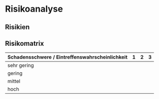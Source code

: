 # Risikoanalyse

## Risikien



## Risikomatrix

| Schadensschwere / Eintreffenswahrscheinlichkeit | 1   | 2   | 3   |
| ----------------------------------------------- | --- | --- | --- |
| sehr gering                                     |     |     |     |
| gering                                          |     |     |     |
| mittel                                          |     |     |     |
| hoch                                            |     |     |     |
